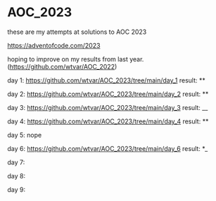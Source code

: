# AOC_2023

these are my attempts at solutions to AOC 2023

https://adventofcode.com/2023

hoping to improve on my results from last year. (https://github.com/wtvar/AOC_2022)

day 1: https://github.com/wtvar/AOC_2023/tree/main/day_1 result: **

day 2: https://github.com/wtvar/AOC_2023/tree/main/day_2 result: **

day 3: https://github.com/wtvar/AOC_2023/tree/main/day_3 result: __

day 4: https://github.com/wtvar/AOC_2023/tree/main/day_4 result: **

day 5: nope

day 6: https://github.com/wtvar/AOC_2023/tree/main/day_6 result: *_

day 7: 

day 8: 

day 9: 
